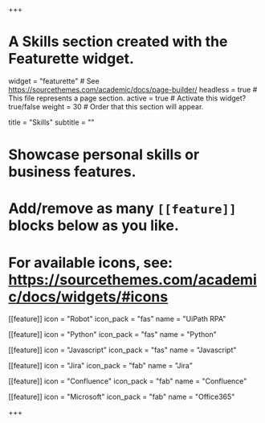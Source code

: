 +++
# A Skills section created with the Featurette widget.
widget = "featurette"  # See https://sourcethemes.com/academic/docs/page-builder/
headless = true  # This file represents a page section.
active = true  # Activate this widget? true/false
weight = 30  # Order that this section will appear.

title = "Skills"
subtitle = ""

# Showcase personal skills or business features.
#
# Add/remove as many `[[feature]]` blocks below as you like.
#
# For available icons, see: https://sourcethemes.com/academic/docs/widgets/#icons

[[feature]]
  icon = "Robot"
  icon_pack = "fas"
  name = "UiPath RPA"

[[feature]]
  icon = "Python"
  icon_pack = "fas"
  name = "Python"

[[feature]]
  icon = "Javascript"
  icon_pack = "fas"
  name = "Javascript"

[[feature]]
  icon = "Jira"
  icon_pack = "fab"
  name = "Jira"

[[feature]]
  icon = "Confluence"
  icon_pack = "fab"
  name = "Confluence"

[[feature]]
  icon = "Microsoft"
  icon_pack = "fab"
  name = "Office365"


+++
